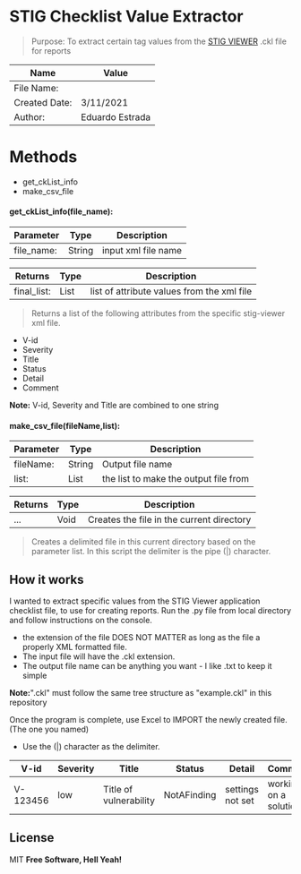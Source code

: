 # STIG Checklist Value Extractor
> Purpose: To extract certain tag values from the [STIG VIEWER](https://public.cyber.mil/stigs/srg-stig-tools/) .ckl file for reports 


| Name | Value |
| ------ | ------ |
| File Name: |   |
| Created Date: | 3/11/2021 |
| Author: | Eduardo Estrada|


# Methods
- get_ckList_info
- make_csv_file

#### get_ckList_info(file_name):

| Parameter | Type | Description |
| ------ | ------ |------ |
| file_name: |  String | input xml file name
    
| Returns | Type | Description |
| ------ | ------ |------ |
| final_list: |  List | list of attribute values from the xml file


> Returns a list of the following attributes from the specific stig-viewer xml file.

- V-id
- Severity
- Title
- Status
- Detail
- Comment
	
	
**Note:** V-id, Severity and Title are combined to one string


#### make_csv_file(fileName,list):

| Parameter | Type | Description |
| ------ | ------ |------ |
| fileName: |  String | Output file name
| list: |  List | the list to make the output file from

| Returns | Type | Description |
| ------ | ------ |------ |
| ...  | Void | Creates the file in the current directory

> Creates a delimited file in this current directory based on the parameter list. In this script the delimiter is the pipe (|) character.

## How it works
I wanted to extract specific values from the STIG Viewer application checklist file, to use for creating reports.
Run the .py file from local directory and follow instructions on the console.
- the extension of the file DOES NOT MATTER as long as the file a properly XML formatted file.
- The input file will have the .ckl extension.
- The output file name can be anything you want - I like .txt to keep it simple

**Note:**".ckl" must follow the same tree structure as "example.ckl" in this repository

Once the program is complete, use Excel to IMPORT the newly created file. (The one you named)
- Use the (|) character as the delimiter.

| V-id     | Severity |         Title          | Status      |     Detail      |      Comment         |
| ---------| ---------| -----------------------| ------------| ----------------|  --------------------|
| V-123456 | low      | Title of vulnerability | NotAFinding |settings not set | working on a solution!



## License
MIT
**Free Software, Hell Yeah!**
